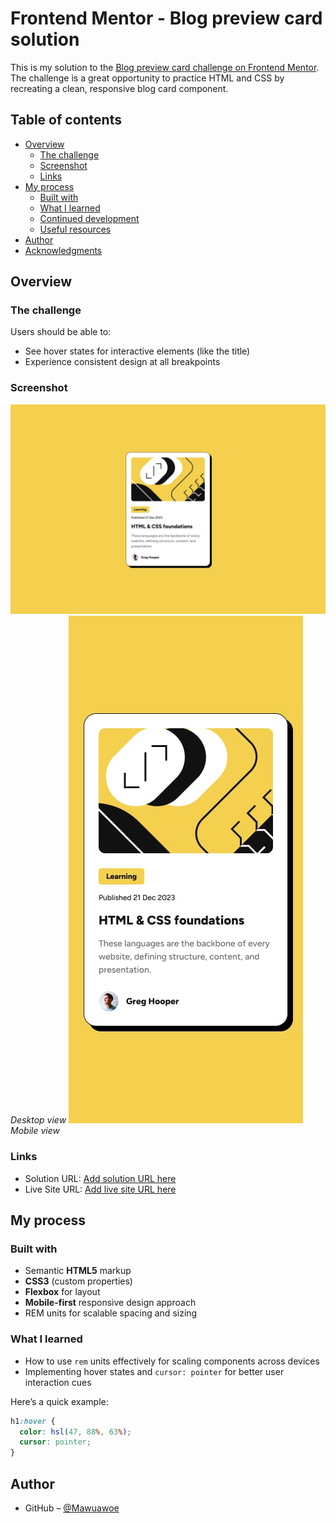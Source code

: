 # Frontend Mentor - Blog preview card solution

This is my solution to the [Blog preview card challenge on Frontend Mentor](https://www.frontendmentor.io/challenges/blog-preview-card-ckPaj01IcS). The challenge is a great opportunity to practice HTML and CSS by recreating a clean, responsive blog card component.

## Table of contents

- [Overview](#overview)
  - [The challenge](#the-challenge)
  - [Screenshot](#screenshot)
  - [Links](#links)
- [My process](#my-process)
  - [Built with](#built-with)
  - [What I learned](#what-i-learned)
  - [Continued development](#continued-development)
  - [Useful resources](#useful-resources)
- [Author](#author)
- [Acknowledgments](#acknowledgments)

## Overview

### The challenge

Users should be able to:

- See hover states for interactive elements (like the title)
- Experience consistent design at all breakpoints


### Screenshot

![Screenshot of Blog Preview Card](./design/desktop-design.jpg)
*Desktop view*
![Screenshot of Blog Preview Card](./design/mobile-design.jpg)
*Mobile view*

### Links

- Solution URL: [Add solution URL here](https://your-solution-url.com)
- Live Site URL: [Add live site URL here](https://your-live-site-url.com)

## My process

### Built with

- Semantic **HTML5** markup
- **CSS3** (custom properties)
- **Flexbox** for layout
- **Mobile-first** responsive design approach
- REM units for scalable spacing and sizing

### What I learned

- How to use `rem` units effectively for scaling components across devices
- Implementing hover states and `cursor: pointer` for better user interaction cues

Here’s a quick example:

```css
h1:hover {
  color: hsl(47, 88%, 63%);
  cursor: pointer;
}
```

## Author

- GitHub – [@Mawuawoe](https://github.com/Mawuawoe)
